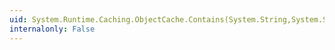```yaml
---
uid: System.Runtime.Caching.ObjectCache.Contains(System.String,System.String)
internalonly: False
---
```

